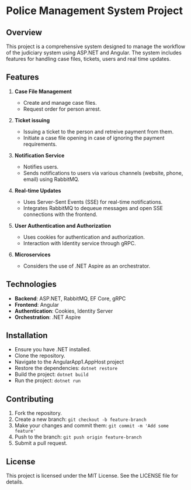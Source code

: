 # Police Management System Project

## Overview

This project is a comprehensive system designed to manage the workflow of the judiciary system using ASP.NET and Angular. The system includes features for handling case files, tickets, users and real time updates.

## Features

1. **Case File Management**
    - Create and manage case files.
    - Request order for person arrest.

2. **Ticket issuing**
    - Issuing a ticket to the person and retreive payment from them.
    - Initiate a case file opening in case of ignoring the payment requirements.

2. **Notification Service**
    - Notifies users.
    - Sends notifications to users via various channels (website, phone, email) using RabbitMQ.

3. **Real-time Updates**
    - Uses Server-Sent Events (SSE) for real-time notifications.
    - Integrates RabbitMQ to dequeue messages and open SSE connections with the frontend.

4. **User Authentication and Authorization**
    - Uses cookies for authentication and authorization.
    - Interaction with Identity service through gRPC.

6. **Microservices**
    - Considers the use of .NET Aspire as an orchestrator.

## Technologies

- **Backend**: ASP.NET, RabbitMQ, EF Core, gRPC
- **Frontend**: Angular
- **Authentication**: Cookies, Identity Server
- **Orchestration**: .NET Aspire

## Installation

- Ensure you have .NET installed.
- Clone the repository.
- Navigate to the AngularApp1.AppHost project
- Restore the dependencies: `dotnet restore`
- Build the project: `dotnet build`
- Run the project: `dotnet run`


## Contributing

1. Fork the repository.
2. Create a new branch: `git checkout -b feature-branch`
3. Make your changes and commit them: `git commit -m 'Add some feature'`
4. Push to the branch: `git push origin feature-branch`
5. Submit a pull request.

## License

This project is licensed under the MIT License. See the LICENSE file for details.
